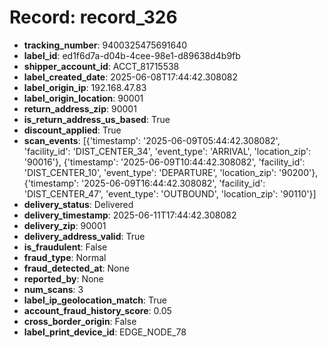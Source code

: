 # Record: record_326

- **tracking_number**: 9400325475691640
- **label_id**: ed1f6d7a-d04b-4cee-98e1-d89638d4b9fb
- **shipper_account_id**: ACCT_81715538
- **label_created_date**: 2025-06-08T17:44:42.308082
- **label_origin_ip**: 192.168.47.83
- **label_origin_location**: 90001
- **return_address_zip**: 90001
- **is_return_address_us_based**: True
- **discount_applied**: True
- **scan_events**: [{'timestamp': '2025-06-09T05:44:42.308082', 'facility_id': 'DIST_CENTER_34', 'event_type': 'ARRIVAL', 'location_zip': '90016'}, {'timestamp': '2025-06-09T10:44:42.308082', 'facility_id': 'DIST_CENTER_10', 'event_type': 'DEPARTURE', 'location_zip': '90200'}, {'timestamp': '2025-06-09T16:44:42.308082', 'facility_id': 'DIST_CENTER_47', 'event_type': 'OUTBOUND', 'location_zip': '90110'}]
- **delivery_status**: Delivered
- **delivery_timestamp**: 2025-06-11T17:44:42.308082
- **delivery_zip**: 90001
- **delivery_address_valid**: True
- **is_fraudulent**: False
- **fraud_type**: Normal
- **fraud_detected_at**: None
- **reported_by**: None
- **num_scans**: 3
- **label_ip_geolocation_match**: True
- **account_fraud_history_score**: 0.05
- **cross_border_origin**: False
- **label_print_device_id**: EDGE_NODE_78